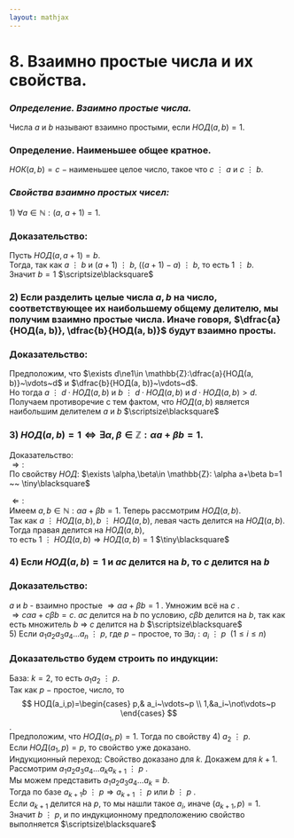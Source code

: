 ```yaml
---  
layout: mathjax  
---  
```

  
# 8. Взаимно простые числа и их свойства.  
  
### *Определение. Взаимно простые числа.*  
Числа $a$ и $b$ называют взаимно простыми, если $НОД(a,b)=1$.  
  
### Определение. Наименьшее общее кратное.  
$НОК(a,b)=с~-~$наименьшее целое число, такое что $с~\vdots~a$ и $с~\vdots~b$.  
  
### *Свойства взаимно простых чисел:*  
$1)$ $\forall a \in \mathbb{N} :(a,~a+1)=1$.  
  
### Доказательство:  
Пусть $НОД(a,a+1)=b$.  
Тогда, так как $a~\vdots~b$ и $(a+1)~\vdots~b$, $\big((a+1)-a\big)~\vdots~b$, то есть $1~\vdots~b$.  
Значит $b=1$  $\scriptsize\blacksquare$  
  
### $2)$ Если разделить целые числа $a,b$ на число, соответствующее их наибольшему общему делителю, мы получим взаимно простые числа. Иначе говоря, $\dfrac{a}{НОД(a, b)}, \dfrac{b}{НОД(a, b)}$ будут взаимно просты.  
  
### Доказательство:  
Предположим, что $\exists d\ne1\in \mathbb{Z}:\dfrac{a}{НОД(a, b)}~\vdots~d$ и $\dfrac{b}{НОД(a, b)}~\vdots~d$.  
Но тогда $a~\vdots~d\cdot НОД(a, b)$ и $b~\vdots~d\cdot НОД(a, b)$ и $d\cdot НОД(a, b)>d$.  
Получаем противоречие с тем фактом, что $НОД(a, b)$ является наибольшим делителем $a$ и $b$  $\scriptsize\blacksquare$  
  
### $3)$ $НОД(a,b)=1\Leftrightarrow\exists\alpha,\beta\in\mathbb{Z}:\alpha a + \beta b=1$.  
Доказательство:  
$\Rightarrow:$  
По свойству $НОД$: $\exists \alpha,\beta\in \mathbb{Z}: \alpha a+\beta b=1 ~~ \tiny\blacksquare$  
  
$\Leftarrow:$  
Имеем $a, b \in \mathbb{N}: \alpha a+\beta b=1$. Теперь рассмотрим $НОД(a,b)$.  
Так как $a~\vdots~НОД(a,b), b~\vdots~НОД(a,b)$, левая часть делится на $НОД(a,b)$. Тогда правая делится на $НОД(a,b)$,  
то есть $1~\vdots~НОД(a,b) \Rightarrow НОД(a,b)=1$  $\tiny\blacksquare$  
  
### $4)$ Если $НОД(a,b)=1$ и $ac$  делится на $b$, то $c$  делится на $b$  
  
### Доказательство:  
$a$  и $b$ - взаимно простые $\Rightarrow \alpha a +\beta b=1$ . Умножим всё на $c$ .  
$\Rightarrow c\alpha a +c\beta b=c$. $ac$  делится на $b$  по условию, $c\beta b$ делится на $b$, так как есть множитель $b$ $\Rightarrow$  $c$ делится на $b$  $\scriptsize\blacksquare$  
$5)$ Если $a_1a_2a_3a_4...a_n~\vdots~p$, где $p~-~$простое, то $\exists a_i:a_i ~\vdots~p  ~~ (1\le i \le n)$  
  
### Доказательство будем строить по индукции:  
База: $k=2$, то есть $a_1a_2~\vdots~p$.  
Так как $p~-~$простое, число, то $$ НОД(a_i,p)=\begin{cases}  
p,& a_i~\vdots~p  
\\  
1,&a_i~\not\vdots~p  
\end{cases} $$.  
Предположим, что $НОД(a_1,p)=1$. Тогда по свойству $4)$ $a_2~\vdots~p$.  
Если $НОД(a_1,p)=p$, то свойство уже доказано.  
Индукционный переход: Свойство доказано для $k$. Докажем для $k+1$.  
Рассмотрим $a_1a_2a_3a_4...a_ka_{k+1} ~\vdots~p$ .  
Мы можем представить $a_1a_2a_3a_4...a_k = b$.  
Тогда по базе $a_{k+1}b~\vdots~p \Rightarrow a_{k+1}~\vdots~p$  или $b~\vdots~p$ .  
Если $a_{k+1}$ делится на $p$, то мы нашли такое $a_i$, иначе $(a_{k+1}, p) =1$.  
Значит $b~\vdots~p$, и по индукционному предположению свойство выполняется  $\scriptsize\blacksquare$  
